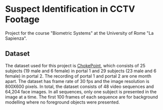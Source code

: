 # Suspect Identification in CCTV Footage

Project for the course "Biometric Systems" at the University of Rome "La Sapienza".

## Dataset

The dataset used for this project is [ChokePoint](https://arma.sourceforge.net/chokepoint/), which consists of 25 subjects (19 male and 6 female) in portal 1 and 29 subjects (23 male and 6 female) in portal 2. The recording of portal 1 and portal 2 are one month apart. The dataset has frame rate of 30 fps and the image resolution is 800X600 pixels.
In total, the dataset consists of 48 video sequences and 64,204 face images. In all sequences, only one subject is presented in the image at a time. The first 100 frames of each sequence are for background modelling where no foreground objects were presented.